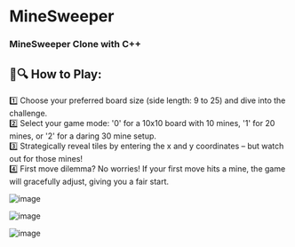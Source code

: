 # MineSweeper
### MineSweeper Clone with C++

## 🧐🔍 How to Play:

1️⃣ Choose your preferred board size (side length: 9 to 25) and dive into the challenge. <br>
2️⃣ Select your game mode: '0' for a 10x10 board with 10 mines, '1' for 20 mines, or '2' for a daring 30 mine setup. <br>
3️⃣ Strategically reveal tiles by entering the x and y coordinates – but watch out for those mines!  <br>
4️⃣ First move dilemma? No worries! If your first move hits a mine, the game will gracefully adjust, giving you a fair start.  <br>


![image](https://github.com/pranay7293/MineSweeper/assets/119421688/679db892-f339-470d-9dfc-37e64c10926b)

![image](https://github.com/pranay7293/MineSweeper/assets/119421688/571b2c5c-aba9-41c1-b22e-e2699a8b29bd)

![image](https://github.com/pranay7293/MineSweeper/assets/119421688/da6c6950-9a4e-4efe-82ad-3fdbac0c23d0)

